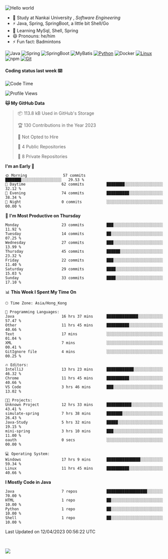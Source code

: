 

<img src="https://raw.githubusercontent.com/sagar-viradiya/sagar-viradiya/master/resources/banner.png" alt="Hello world">


<br/>


- 🍻  Study at Nankai University , _Software Engineering_
- ⚡  Java, Spring, SpringBoot, a little bit Shell/Go
- 🌱 Learning MySql, Shell, Spring
- 😄 Pronouns: he/him
- ⚡ Fun fact: Badmintons

![Java](https://img.shields.io/badge/-Java-007396?style=flat-square&logo=java&logoColor=ffffff)
![Spring](https://img.shields.io/badge/-Spring-green)
![SpringBoot](https://img.shields.io/badge/-SpringBoot-green)
![MyBatis](https://img.shields.io/badge/-MyBatis-yellowgreen)
[![Python](https://img.shields.io/badge/-Python-3776AB?style=flat-square&logo=python&logoColor=ffffff)](https://www.python.org/)
![Docker](https://img.shields.io/badge/Docker-2496ED?style=flat-square&logo=docker&logoColor=ffffff)
[![Linux](https://img.shields.io/badge/-Linux-333333?style=flat-square&logo=linux&logoColor=white)](https://www.linuxfoundation.org/)
![npm](https://img.shields.io/badge/-NPM-CB3837?style=flat-square&logo=npm&logoColor=white)
[![Git](https://img.shields.io/badge/-Git-f05032?style=flat-square&logo=git&logoColor=white)](https://git-scm.com/)

#### Coding status last week ⌨️

<!--START_SECTION:waka-->
![Code Time](http://img.shields.io/badge/Code%20Time-117%20hrs%2011%20mins-blue)

![Profile Views](http://img.shields.io/badge/Profile%20Views-8-blue)

**🐱 My GitHub Data** 

> 📦 113.8 kB Used in GitHub's Storage 
 > 
> 🏆 130 Contributions in the Year 2023
 > 
> 🚫 Not Opted to Hire
 > 
> 📜 4 Public Repositories 
 > 
> 🔑 8 Private Repositories 
 > 
**I'm an Early 🐤** 

```text
🌞 Morning                57 commits          ███████░░░░░░░░░░░░░░░░░░   29.53 % 
🌆 Daytime                62 commits          ████████░░░░░░░░░░░░░░░░░   32.12 % 
🌃 Evening                74 commits          ██████████░░░░░░░░░░░░░░░   38.34 % 
🌙 Night                  0 commits           ░░░░░░░░░░░░░░░░░░░░░░░░░   00.00 % 
```
📅 **I'm Most Productive on Thursday** 

```text
Monday                   23 commits          ███░░░░░░░░░░░░░░░░░░░░░░   11.92 % 
Tuesday                  14 commits          ██░░░░░░░░░░░░░░░░░░░░░░░   07.25 % 
Wednesday                27 commits          ███░░░░░░░░░░░░░░░░░░░░░░   13.99 % 
Thursday                 45 commits          ██████░░░░░░░░░░░░░░░░░░░   23.32 % 
Friday                   22 commits          ███░░░░░░░░░░░░░░░░░░░░░░   11.40 % 
Saturday                 29 commits          ████░░░░░░░░░░░░░░░░░░░░░   15.03 % 
Sunday                   33 commits          ████░░░░░░░░░░░░░░░░░░░░░   17.10 % 
```


📊 **This Week I Spent My Time On** 

```text
🕑︎ Time Zone: Asia/Hong_Kong

💬 Programming Languages: 
Java                     16 hrs 37 mins      ██████████████░░░░░░░░░░░   57.47 % 
Other                    11 hrs 45 mins      ██████████░░░░░░░░░░░░░░░   40.66 % 
Text                     17 mins             ░░░░░░░░░░░░░░░░░░░░░░░░░   01.04 % 
XML                      7 mins              ░░░░░░░░░░░░░░░░░░░░░░░░░   00.41 % 
GitIgnore file           4 mins              ░░░░░░░░░░░░░░░░░░░░░░░░░   00.25 % 

🔥 Editors: 
IntelliJ                 13 hrs 23 mins      ████████████░░░░░░░░░░░░░   46.32 % 
Chrome                   11 hrs 45 mins      ██████████░░░░░░░░░░░░░░░   40.66 % 
VS Code                  3 hrs 46 mins       ███░░░░░░░░░░░░░░░░░░░░░░   13.02 % 

🐱‍💻 Projects: 
Unknown Project          12 hrs 33 mins      ███████████░░░░░░░░░░░░░░   43.41 % 
simulate-spring          7 hrs 38 mins       ███████░░░░░░░░░░░░░░░░░░   26.43 % 
Java-Study               5 hrs 32 mins       █████░░░░░░░░░░░░░░░░░░░░   19.15 % 
mini-spring              3 hrs 10 mins       ███░░░░░░░░░░░░░░░░░░░░░░   11.00 % 
oauth                    0 secs              ░░░░░░░░░░░░░░░░░░░░░░░░░   00.00 % 

💻 Operating System: 
Windows                  17 hrs 9 mins       ███████████████░░░░░░░░░░   59.34 % 
Linux                    11 hrs 45 mins      ██████████░░░░░░░░░░░░░░░   40.66 % 
```

**I Mostly Code in Java** 

```text
Java                     7 repos             ██████████████████░░░░░░░   70.00 % 
HTML                     1 repo              ██░░░░░░░░░░░░░░░░░░░░░░░   10.00 % 
Python                   1 repo              ██░░░░░░░░░░░░░░░░░░░░░░░   10.00 % 
Shell                    1 repo              ██░░░░░░░░░░░░░░░░░░░░░░░   10.00 % 
```




 Last Updated on 12/04/2023 00:56:22 UTC
<!--END_SECTION:waka-->

<br/>

![](https://github-profile-trophy.vercel.app/?username=quincysky&column=7)







